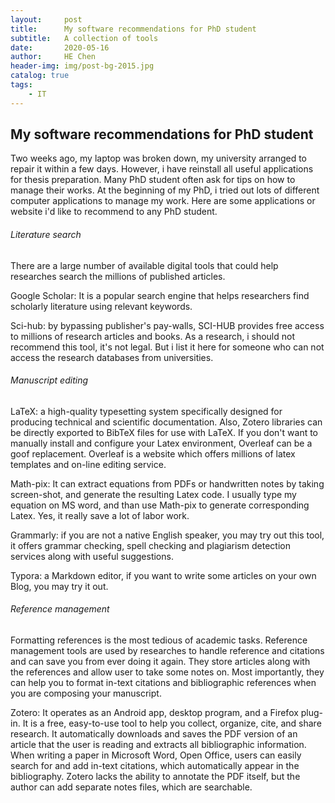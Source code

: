 ```yaml
---
layout:     post
title:      My software recommendations for PhD student 
subtitle:   A collection of tools
date:       2020-05-16
author:     HE Chen
header-img: img/post-bg-2015.jpg
catalog: true
tags:
    - IT
---
```


## My software recommendations for PhD student 

Two weeks ago, my laptop was broken down, my university arranged to repair it within a few days.  However, i have reinstall all useful applications for thesis preparation. Many PhD student often ask for tips on  how to manage their works. At the beginning of my PhD, i tried out lots of different computer applications to manage my work. Here are some applications or website i'd like to recommend to any PhD student.

###### Literature search 

There are a large number of available digital tools that could help researches search the millions of published articles. 

Google Scholar:  It is a popular search engine that helps researchers find scholarly literature using relevant keywords.

Sci-hub: by bypassing publisher's pay-walls, SCI-HUB provides free access to millions of research articles and books. As a research, i should not recommend this tool, it's not legal. But i list it here for someone who can not access the research databases from universities.  

###### Manuscript editing 

LaTeX: a high-quality typesetting system specifically designed for producing technical and scientific documentation. Also, Zotero libraries can be directly exported to BibTeX files for use with LaTeX. If you don't want to manually install and configure your Latex environment, Overleaf can be a goof replacement. Overleaf is a website which offers millions of latex templates and on-line editing service.

Math-pix: It can extract equations from PDFs or handwritten notes by taking screen-shot, and generate the resulting Latex code. I usually type my equation on MS word, and than use Math-pix to generate corresponding Latex. Yes, it really save a lot of labor work. 

Grammarly: if you are not a native English speaker, you may try out this tool, it offers grammar checking, spell checking and plagiarism detection services along with useful suggestions. 

Typora: a Markdown editor, if you want to write some articles on your own Blog, you may try it out. 

######  Reference management 

Formatting references is the most tedious of academic tasks. Reference management tools are used by researches to handle reference and citations and can save you from ever doing it again. They store articles along with the references and allow user to take some notes on. Most importantly, they can help you to format in-text citations and bibliographic references when you are composing your manuscript.  

Zotero:  It operates as an Android app, desktop program, and a Firefox plug-in. It is a free, easy-to-use tool to help you collect, organize, cite, and share research. It automatically downloads and saves the PDF version of an article that the user is reading and extracts all bibliographic information. When writing a paper in Microsoft Word, Open Office, users can easily search for and add in-text citations, which automatically appear in the bibliography. Zotero lacks the ability to annotate the PDF itself, but the author can add separate notes files, which are searchable.



